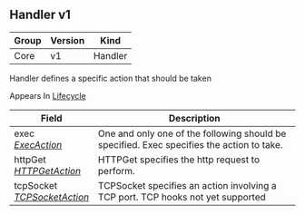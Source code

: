 ## Handler v1

Group        | Version     | Kind
------------ | ---------- | -----------
Core | v1 | Handler



Handler defines a specific action that should be taken

<aside class="notice">
Appears In  <a href="#lifecycle-v1">Lifecycle</a> </aside>

Field        | Description
------------ | -----------
exec <br /> *[ExecAction](#execaction-v1)*  | One and only one of the following should be specified. Exec specifies the action to take.
httpGet <br /> *[HTTPGetAction](#httpgetaction-v1)*  | HTTPGet specifies the http request to perform.
tcpSocket <br /> *[TCPSocketAction](#tcpsocketaction-v1)*  | TCPSocket specifies an action involving a TCP port. TCP hooks not yet supported

